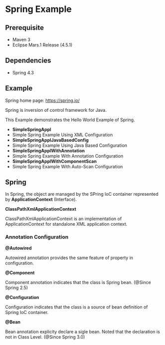 # Spring Example 

## Prerequisite
* Maven 3
* Eclipse Mars.1 Release (4.5.1)

## Dependencies
* Spring 4.3

## Example
Spring home page: https://spring.io/

Spring is inversion of control framework for Java. 

This Example demonstrates the Hello World Example of Spring.

* **SimpleSpringAppl**
 * Simple Spring Example Using XML Configuration
* **SimpleSpringApplJavaBasedConfig**
 * Simple Spring Example Using Java Based Configuration
* **SimpleSpringApplWithAnnotation**
 * Simple Spring Example With Annotation Configuration
* **SimpleSpringApplWithComponentScan**
 * Simple Spring Example With Auto-Scan Configuration

## Spring 

In Spring, the object are managed by the SPring IoC container represented by **ApplicationContext** (Interface). 

**ClassPathXmlApplicationContext**

ClassPathXmlApplicationContext is an implementation of ApplicationContext for standalone XML application context. 



### Annotation Configuration

**@Autowired**

Autowired annotation provides the same feature of property in configuration.

**@Component**

Component annotation indicates that the class is Spring bean. (@Since Spring 2.5)

**@Configuration**

Configuration indicates that the class is a source of bean definition of Spring IoC container.

**@Bean**

Bean annotation explicity declare a sigle bean. Noted that the declaration is not in Class Level. (@Since Spring 3.0)
